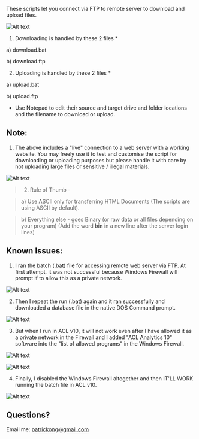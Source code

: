 These scripts let you connect via FTP to remote server to download and upload files.

![Alt text](http://173.0.133.251/images/GitHub/FTP_Download_and_Upload.gif "Download and Upload Files")


1)  Downloading is handled by these 2 files *

a)  download.bat

b)  download.ftp


2)  Uploading is handled by these 2 files *

a)  upload.bat

b)  upload.ftp

* Use Notepad to edit their source and target drive and folder locations and the filename to download or upload.


Note:
-----

1)  The above includes a "live" connection to a web server with a working website.  You may freely use it to test and customise the script for downloading or uploading purposes but please handle it with care by not uploading large files or sensitive / illegal materials.

![Alt text](http://173.0.133.251/images/GitHub/ASCII-Binary.gif "ASCII and Binary files")

> 2)  Rule of Thumb - 

> a)  Use ASCII only for transferring HTML Documents (The scripts are using ASCII by default).

> b)  Everything else - goes Binary (or raw data or all files depending on your program) (Add the word __bin__ in a new line after the server login lines)



Known Issues:
-------------
1)  I ran the batch (.bat) file for accessing remote web server via FTP.  At first attempt, it was not successful because Windows Firewall will prompt if to allow this as a private network.

![Alt text](http://173.0.133.251/images/GitHub/Firewall_Blocked_Allow_Access.gif "Firewall Prompt for Permission")

2)  Then I repeat the run (.bat) again and it ran successfully and downloaded a database file in the native DOS Command prompt.

![Alt text](http://173.0.133.251/images/GitHub/DOS-Downloaded.gif "Downloaded using DOS prompt")

3)  But when I run in ACL v10, it will not work even after I have allowed it as a private network in the Firewall and I added "ACL Analytics 10" software into the "list of allowed programs" in the Windows Firewall.

![Alt text](http://173.0.133.251/images/GitHub/In-ACL-Not-Downloading-Unless-Firewall-Switched-Off.gif "In ACL Not Downloading Unless Firewall Switched Off")

![Alt text](http://173.0.133.251/images/GitHub/list_of_allowed_programs.gif "ACL v10 in List of Allowed Programs")

4)  Finally, I disabled the Windows Firewall altogether and then IT'LL WORK running the batch file in ACL v10.

![Alt text](http://173.0.133.251/images/GitHub/Firewall-Off.gif "Firewall Switched Off")


Questions?
----------
Email me: patrickong@gmail.com
